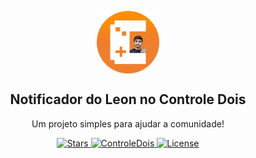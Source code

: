 <p align="center">
 <img width="100px" src="https://github.com/trywesley/controledois-leonnotifier/blob/main/assets/icon.png" align="center" alt="ControleDois" />
 <h2 align="center">Notificador do Leon no Controle Dois</h2>
 <p align="center">Um projeto simples para ajudar a comunidade!</p>
</p>
  <p align="center">
    <a href="https://github.com/trywesley/desposito/stargazers">
      <img alt="Stars" src="https://img.shields.io/github/stars/trywesley/desposito?color=orange" />
    </a>
    <a href="https://youtube.com/c/ControleDois">
      <img alt="ControleDois" src="https://img.shields.io/static/v1?label=Controle%20%20Dois&message=subscribe&color=orange&style=social&logo=youtube" />
    </a>
    <a href="https://en.wikipedia.org/wiki/MIT_License">
      <img alt="License" src="https://img.shields.io/github/license/trywesley/desposito?color=orange" />
    </a>
    <br />
  </p>
</p>
